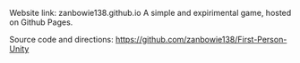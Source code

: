 Website link: zanbowie138.github.io
A simple and expirimental game, hosted on Github Pages.

Source code and directions: https://github.com/zanbowie138/First-Person-Unity
